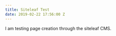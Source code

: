 ```yaml
---
title: Siteleaf Test
date: 2019-02-22 17:56:00 Z
---
```


I am testing page creation through the siteleaf CMS.